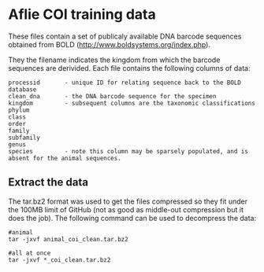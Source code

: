 # Aflie COI training data

These files contain a set of publicaly available DNA barcode sequences obtained from BOLD (http://www.boldsystems.org/index.php).

They the filename indicates the kingdom from which the barcode sequences are derivided. Each file contains the following columns of data:
```
processid		- unique ID for relating sequence back to the BOLD database
clean_dna		- the DNA barcode sequence for the specimen
kingdom			- subsequent columns are the taxonomic classifications
phylum	
class	
order	
family	
subfamily	
genus 			
species			- note this column may be sparsely populated, and is absent for the animal sequences.
```

## Extract the data

The tar.bz2 format was used to get the files compressed so they fit under the 100MB limit of GitHub (not as good as middle-out compression but it does the job). The following command can be used to decompress the data:

```
#animal
tar -jxvf animal_coi_clean.tar.bz2

#all at once
tar -jxvf *_coi_clean.tar.bz2

```

